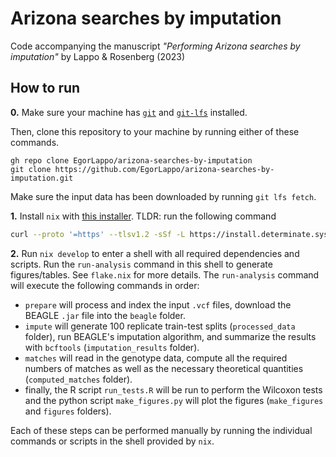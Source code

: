 # Arizona searches by imputation

Code accompanying the manuscript *"Performing Arizona searches by imputation"* by Lappo & Rosenberg (2023)

## How to run

**0.** Make sure your machine has [`git`](https://git-scm.com/downloads) and [`git-lfs`](https://git-lfs.com) installed.

Then, clone this repository to your machine by running either of these commands.
```
gh repo clone EgorLappo/arizona-searches-by-imputation
git clone https://github.com/EgorLappo/arizona-searches-by-imputation.git
```

Make sure the input data has been downloaded by running `git lfs fetch`.

**1.** Install `nix` with [this installer](https://zero-to-nix.com/start/install). TLDR: run the following command

```bash
curl --proto '=https' --tlsv1.2 -sSf -L https://install.determinate.systems/nix | sh -s -- install
```

**2.** Run `nix develop` to enter a shell with all required dependencies and scripts. Run the `run-analysis` command in this shell to generate figures/tables. See `flake.nix` for more details. The `run-analysis` command will execute the following commands in order:

- `prepare` will process and index the input `.vcf` files, download the BEAGLE `.jar` file into the `beagle` folder.
- `impute` will generate 100 replicate train-test splits (`processed_data` folder), run BEAGLE's imputation algorithm, and summarize the results with `bcftools` (`imputation_results` folder).
- `matches` will read in the genotype data, compute all the required numbers of matches as well as the necessary theoretical quantities (`computed_matches` folder).
- finally, the R script `run_tests.R` will be run to perform the Wilcoxon tests and the python script `make_figures.py` will plot the figures (`make_figures` and `figures` folders).

Each of these steps can be performed manually by running the individual commands or scripts in the shell provided by `nix`.
